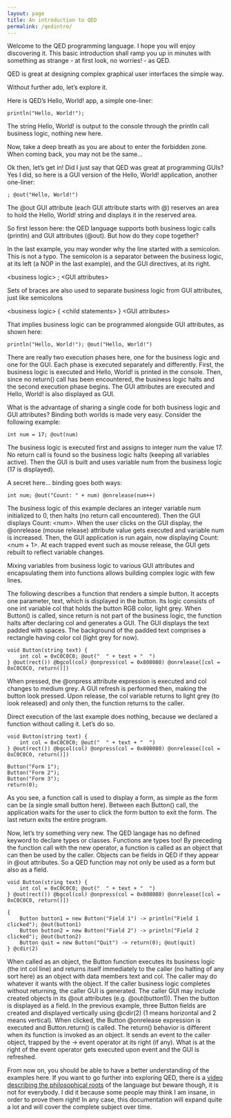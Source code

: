 ```yaml
---
layout: page
title: An introduction to QED
permalink: /qedintro/
---
```


Welcome to the QED programming language. I hope you will enjoy discovering it. This basic introduction shall ramp you up in minutes with something as strange - at first look, no worries! - as QED.

QED is great at designing complex graphical user interfaces the simple way.

Without further ado, let’s explore it.

Here is QED’s Hello, World! app, a simple one-liner:

    println("Hello, World!");

The string Hello, World! is output to the console through the println call business logic, nothing new here.

Now, take a deep breath as you are about to enter the forbidden zone. When coming back, you may not be the same…

Ok then, let’s get in! Did I just say that QED was great at programming GUIs? Yes I did, so here is a GUI version of the Hello, World! application, another one-liner:

    ; @out("Hello, World!")

The @out GUI attribute (each GUI attribute starts with @) reserves an area to hold the Hello, World! string and displays it in the reserved area.

So first lesson here: the QED language supports both business logic calls (println) and GUI attributes (@out). But how do they cope together?

In the last example, you may wonder why the line started with a semicolon. This is not a typo. The semicolon is a separator between the business logic, at its left (a NOP in the last example), and the GUI directives, at its right.

\<business logic\> ; \<GUI attributes\>

Sets of braces are also used to separate business logic from GUI attributes, just like semicolons

\<business logic\> { \<child statements\> } \<GUI attributes\>

That implies business logic can be programmed alongside GUI attributes, as shown here:

    println("Hello, World!"); @out("Hello, World!")

There are really two execution phases here, one for the business logic and one for the GUI. Each phase is executed separately and differently. First, the business logic is executed and Hello, World! is printed in the console. Then, since no return() call has been encountered, the business logic halts and the second execution phase begins. The GUI attributes are executed and Hello, World! is also displayed as GUI.

What is the advantage of sharing a single code for both business logic and GUI attributes? Binding both worlds is made very easy. Consider the following example:

    int num = 17; @out(num)

The business logic is executed first and assigns to integer num the value 17. No return call is found so the business logic halts (keeping all variables active). Then the GUI is built and uses variable num from the business logic (17 is displayed).

A secret here... binding goes both ways:

    int num; @out("Count: " + num) @onrelease(num++)

The business logic of this example declares an integer variable num initialized to 0, then halts (no return call encountered). Then the GUI displays Count: \<num\>. When the user clicks on the GUI display, the @onrelease (mouse release) attribute value gets executed and variable num is increased. Then, the GUI application is run again, now displaying Count: \<num + 1\>. At each trapped event such as mouse release, the GUI gets rebuilt to reflect variable changes.

Mixing variables from business logic to various GUI attributes and encapsulating them into functions allows building complex logic with few lines.

The following describes a function that renders a simple button. It accepts one parameter, text, which is displayed in the button. Its logic consists of one int variable col that holds the button RGB color, light grey. When Button() is called, since return is not part of the business logic, the function halts after declaring col and generates a GUI. The GUI displays the text padded with spaces. The background of the padded text comprises a rectangle having color col (light grey for now).

    void Button(string text) {
        int col = 0xC0C0C0; @out("  " + text + "  ")
    } @out(rect()) @bgcol(col) @onpress(col = 0x808080) @onrelease([col = 0xC0C0C0, return()])

When pressed, the @onpress attribute expression is executed and col changes to medium grey. A GUI refresh is performed then, making the button look pressed. Upon release, the col variable returns to light grey (to look released) and only then, the function returns to the caller.

Direct execution of the last example does nothing, because we declared a function without calling it. Let’s do so.

    void Button(string text) {
        int col = 0xC0C0C0; @out("  " + text + "  ")
    } @out(rect()) @bgcol(col) @onpress(col = 0x808080) @onrelease([col = 0xC0C0C0, return()])

    Button("Form 1");
    Button("Form 2");
    Button("Form 3");
    return(0);

As you see, a function call is used to display a form, as simple as the form can be (a single small button here). Between each Button() call, the application waits for the user to click the form button to exit the form. The last return exits the entire program.

Now, let’s try something very new. The QED langage has no defined keyword to declare types or classes. Functions are types too! By preceding the function call with the new operator, a function is called as an object that can then be used by the caller. Objects can be fields in QED if they appear in @out attributes. So a QED function may not only be used as a form but also as a field.

    void Button(string text) {
        int col = 0xC0C0C0; @out("  " + text + "  ")
    } @out(rect()) @bgcol(col) @onpress(col = 0x808080) @onrelease([col = 0xC0C0C0, return()])

    {
        Button button1 = new Button("Field 1") -> println("Field 1 clicked"); @out(button1)
        Button button2 = new Button("Field 2") -> println("Field 2 clicked"); @out(button2)
        Button quit = new Button("Quit") -> return(0); @out(quit)
    } @cdir(2)

When called as an object, the Button function executes its business logic (the int col line) and returns itself immediately to the caller (no halting of any sort here) as an object with data members text and col. The caller may do whatever it wants with the object. If the caller business logic completes without returning, the caller GUI is generated. The caller GUI may include created objects in its @out attributes (e.g. @out(button1)). Then the button is displayed as a field. In the previous example, three Button fields are created and displayed vertically using @cdir(2) (1 means horizontal and 2 means vertical). When clicked, the Button @onrelease expression is executed and Button.return() is called. The return() behavior is different when its function is invoked as an object. It sends an event to the caller object, trapped by the -> event operator at its right (if any). What is at the right of the event operator gets executed upon event and the GUI is refreshed.

From now on, you should be able to have a better understanding of the examples here. If you want to go further into exploring QED, there is a [video describing the philosophical roots](https://www.youtube.com/watch?v=a2OhmxXQbwo) of the language but beware though, it is not for everybody. I did it because some people may think I am insane, in order to prove them right! In any case, this documentation will expand quite a lot and will cover the complete subject over time.
